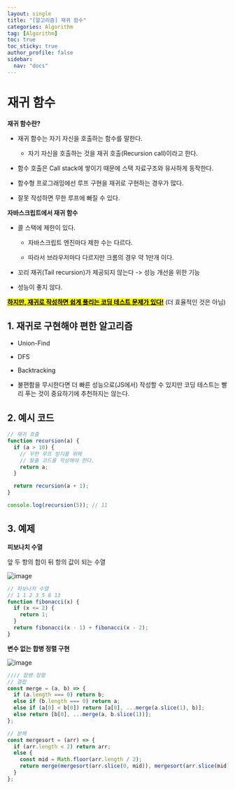 ```yaml
---
layout: single
title: "[알고리즘] 재귀 함수"
categories: Algorithm
tag: [Algorithm]
toc: true
toc_sticky: true
author_profile: false
sidebar:
  nav: "docs"
---
```


# 재귀 함수

**재귀 함수란?**

- 재귀 함수는 자기 자신을 호출하는 함수를 말한다.

  - 자기 자신을 호출하는 것을 재귀 호출(Recursion call)이라고 한다.

- 함수 호출은 Call stack에 쌓이기 때문에 스택 자료구조와 유사하게 동작한다.

- 함수형 프로그래밍에선 루프 구현을 재귀로 구현하는 경우가 많다.

- 잘못 작성하면 무한 루프에 빠질 수 있다.

**자바스크립트에서 재귀 함수**

- 콜 스택에 제한이 있다.

  - 자바스크립트 엔진마다 제한 수는 다르다.

  - 따라서 브라우저마다 다르지만 크롬의 경우 약 1만개 이다.

- 꼬리 재귀(Tail recursion)가 제공되지 않는다 -> 성능 개선을 위한 기능

- 성능이 좋지 않다.

<mark>**<u>하지만, 재귀로 작성하면 쉽게 풀리는 코딩 테스트 문제가 있다!</u>**</mark> (더 효율적인 것은 아님)

## 1. 재귀로 구현해야 편한 알고리즘

- Union-Find

- DFS

- Backtracking

- 불편함을 무시한다면 더 빠른 성능으로(JS에서) 작성할 수 있지만 코딩 테스트는 빨리 푸는 것이 중요하기에 추천하지는 않는다.

## 2. 예시 코드

```js
// 재귀 호출
function recursion(a) {
  if (a > 10) {
    // 무한 루프 방지를 위해
    // 탈출 코드를 작성해야 한다.
    return a;
  }

  return recursion(a + 1);
}

console.log(recursion(5)); // 11
```

## 3. 예제

**피보나치 수열**

앞 두 항의 합이 뒤 항의 값이 되는 수열

![image](https://user-images.githubusercontent.com/83194164/226341117-9fd30084-a818-4487-8a32-e8172e462131.png)

```js
// 피보나치 수열
// 1 1 2 3 5 8 13
function fibonacci(x) {
  if (x <= 2) {
    return 1;
  }
  return fibonacci(x - 1) + fibonacci(x - 2);
}
```

**변수 없는 합병 정렬 구현**

![image](https://user-images.githubusercontent.com/83194164/226341631-bb9e5e93-afcc-45ac-bde0-8d43560f1402.png)

```js
//// 합병 정렬
// 결합
const merge = (a, b) => {
  if (a.length === 0) return b;
  else if (b.length === 0) return a;
  else if (a[0] < b[0]) return [a[0], ...merge(a.slice(1), b)];
  else return [b[0], ...merge(a, b.slice(1))];
};

// 분해
const mergesort = (arr) => {
  if (arr.length < 2) return arr;
  else {
    const mid = Math.floor(arr.length / 2);
    return merge(mergesort(arr.slice(0, mid)), mergesort(arr.slice(mid)));
  }
};
```
